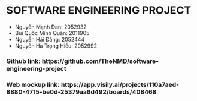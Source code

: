 # SOFTWARE ENGINEERING PROJECT

- Nguyễn Mạnh Đan: 2052932
- Bùi Quốc Minh Quân: 2011905
- Nguyễn Hải Đăng: 2052444
- Nguyễn Hà Trọng Hiếu: 2052992

<h3>Github link: https://github.com/TheNMD/software-engineering-project</h3>

<h3>Web mockup link: https://app.visily.ai/projects/110a7aed-8880-4715-be0d-25379aa6d492/boards/408468</h3>
